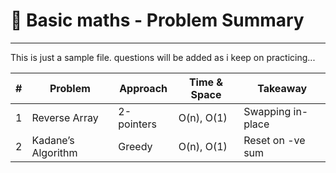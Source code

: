 # 📂 Basic maths - Problem Summary
---
This is just a sample file. questions will be added as i keep on practicing...

| # | Problem                  | Approach | Time & Space | Takeaway |
|---|--------------------------|----------|--------------|----------|
| 1 | Reverse Array            | 2-pointers | O(n), O(1)   | Swapping in-place |
| 2 | Kadane’s Algorithm       | Greedy    | O(n), O(1)   | Reset on -ve sum  |
